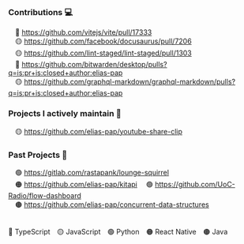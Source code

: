 ### Contributions 💻
&emsp;🔵 https://github.com/vitejs/vite/pull/17333  
&emsp;🟡 https://github.com/facebook/docusaurus/pull/7206  
&emsp;🟡 https://github.com/lint-staged/lint-staged/pull/1303  
&emsp;🔵 https://github.com/bitwarden/desktop/pulls?q=is:pr+is:closed+author:elias-pap  
&emsp;🟡 https://github.com/graphql-markdown/graphql-markdown/pulls?q=is:pr+is:closed+author:elias-pap

### Projects I actively maintain 🥞
&emsp;🟡 https://github.com/elias-pap/youtube-share-clip

### Past Projects 🌛
&emsp;🟢 https://gitlab.com/rastapank/lounge-squirrel  
&emsp;🟠 https://github.com/elias-pap/kitapi
&emsp;🟢 https://github.com/UoC-Radio/flow-dashboard  
&emsp;🟤 https://github.com/elias-pap/concurrent-data-structures

<br/>
🔵 TypeScript&emsp;🟡 JavaScript&emsp;🟢 Python&emsp;🟠 React Native&emsp;🟤 Java

<!--
**elias-pap/elias-pap** is a ✨ _special_ ✨ repository because its `README.md` (this file) appears on your GitHub profile.

Here are some ideas to get you started:

- 🔭 I’m currently working on ...
- 🌱 I’m currently learning ...
- 👯 I’m looking to collaborate on ...
- 🤔 I’m looking for help with ...
- 💬 Ask me about ...
- 📫 How to reach me: ...
- 😄 Pronouns: ...
- ⚡ Fun fact: ...
-->
